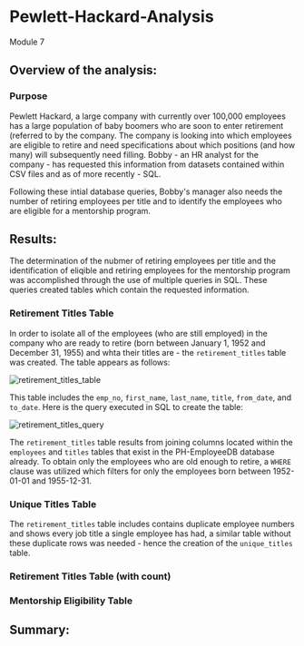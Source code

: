 # Pewlett-Hackard-Analysis
Module 7

## Overview of the analysis:

### Purpose
Pewlett Hackard, a large company with currently over 100,000 employees has a large population of baby boomers who are soon to enter retirement (referred to by the company. The company is looking into which employees are eligible to retire and need specifications about which positions (and how many) will subsequently need filling. Bobby - an HR analyst for the company - has requested this information from datasets contained within CSV files and as of more recently - SQL.

Following these intial database queries, Bobby's manager also needs the number of retiring employees per title and to identify the employees who are eligible for a mentorship program. 

## Results:

The determination of the nubmer of retiring employees per title and the identification of eliqible and retiring employees for the mentorship program was accomplished through the use of multiple queries in SQL. These queries created tables which contain the requested information.

### Retirement Titles Table
In order to isolate all of the employees (who are still employed) in the company who are ready to retire (born between January 1, 1952 and December 31, 1955) and whta their titles are - the `retirement_titles` table was created. The table appears as follows:

![retirement_titles_table](https://user-images.githubusercontent.com/107309793/182825255-a314accb-47b3-4c36-9aa9-80a4ff559064.png)

This table includes the `emp_no`, `first_name`, `last_name`, `title`, `from_date`, and `to_date`. Here is the query executed in SQL to create the table:

![retirement_titles_query](https://user-images.githubusercontent.com/107309793/182825590-d57ebabc-63e0-4b0f-ae77-f481fcee6e9f.png)

The `retirement_titles` table results from joining columns located within the `employees` and `titles` tables that exist in the PH-EmployeeDB database already. To obtain only the employees who are old enough to retire, a `WHERE` clause was utilized which filters for only the employees born between 1952-01-01 and 1955-12-31.

### Unique Titles Table

The `retirement_titles` table includes contains duplicate employee numbers and shows every job title a single employee has had, a similar table without these duplicate rows was needed - hence the creation of the `unique_titles` table.

### Retirement Titles Table (with count)

### Mentorship Eligibility Table


## Summary:

